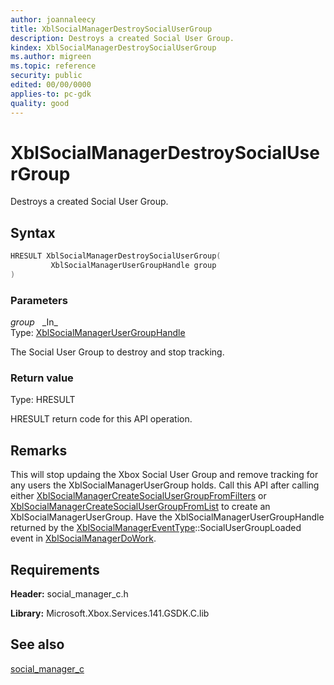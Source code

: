 ```yaml
---
author: joannaleecy
title: XblSocialManagerDestroySocialUserGroup
description: Destroys a created Social User Group.
kindex: XblSocialManagerDestroySocialUserGroup
ms.author: migreen
ms.topic: reference
security: public
edited: 00/00/0000
applies-to: pc-gdk
quality: good
---
```


# XblSocialManagerDestroySocialUserGroup  

Destroys a created Social User Group.  

## Syntax  
  
```cpp
HRESULT XblSocialManagerDestroySocialUserGroup(  
         XblSocialManagerUserGroupHandle group  
)  
```  
  
### Parameters  
  
*group* &nbsp;&nbsp;\_In\_  
Type: [XblSocialManagerUserGroupHandle](../handles/xblsocialmanagerusergrouphandle.md)  
  
The Social User Group to destroy and stop tracking.  
  
  
### Return value  
Type: HRESULT
  
HRESULT return code for this API operation.
  
## Remarks  
  
This will stop updaing the Xbox Social User Group and remove tracking for any users the XblSocialManagerUserGroup holds. Call this API after calling either [XblSocialManagerCreateSocialUserGroupFromFilters](xblsocialmanagercreatesocialusergroupfromfilters.md) or [XblSocialManagerCreateSocialUserGroupFromList](xblsocialmanagercreatesocialusergroupfromlist.md) to create an XblSocialManagerUserGroup. Have the XblSocialManagerUserGroupHandle returned by the [XblSocialManagerEventType](../enums/xblsocialmanagereventtype.md)::SocialUserGroupLoaded event in [XblSocialManagerDoWork](xblsocialmanagerdowork.md).
  
## Requirements  
  
**Header:** social_manager_c.h
  
**Library:** Microsoft.Xbox.Services.141.GSDK.C.lib
  
## See also  
[social_manager_c](../social_manager_c_members.md)  
  
  